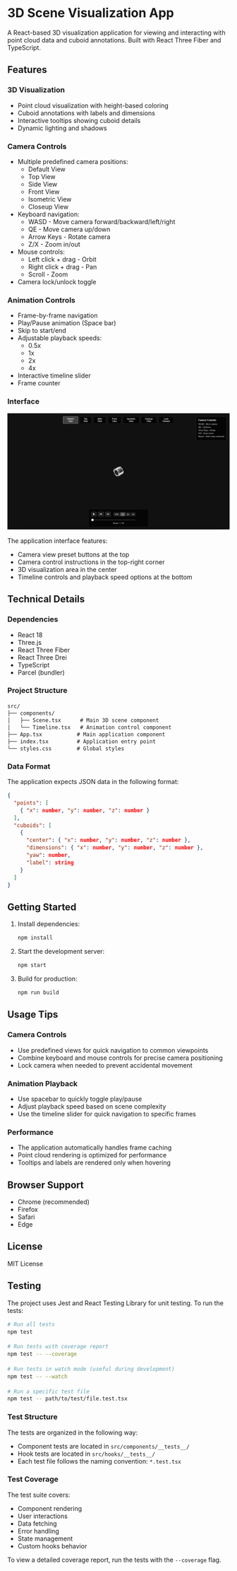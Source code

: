 # 3D Scene Visualization App

A React-based 3D visualization application for viewing and interacting with point cloud data and cuboid annotations. Built with React Three Fiber and TypeScript.

## Features

### 3D Visualization
- Point cloud visualization with height-based coloring
- Cuboid annotations with labels and dimensions
- Interactive tooltips showing cuboid details
- Dynamic lighting and shadows

### Camera Controls
- Multiple predefined camera positions:
  - Default View
  - Top View
  - Side View
  - Front View
  - Isometric View
  - Closeup View
- Keyboard navigation:
  - WASD - Move camera forward/backward/left/right
  - QE - Move camera up/down
  - Arrow Keys - Rotate camera
  - Z/X - Zoom in/out
- Mouse controls:
  - Left click + drag - Orbit
  - Right click + drag - Pan
  - Scroll - Zoom
- Camera lock/unlock toggle

### Animation Controls
- Frame-by-frame navigation
- Play/Pause animation (Space bar)
- Skip to start/end
- Adjustable playback speeds:
  - 0.5x
  - 1x
  - 2x
  - 4x
- Interactive timeline slider
- Frame counter

### Interface

![3D Scene Visualization Interface](./readme.png)

The application interface features:
- Camera view preset buttons at the top
- Camera control instructions in the top-right corner
- 3D visualization area in the center
- Timeline controls and playback speed options at the bottom

## Technical Details

### Dependencies
- React 18
- Three.js
- React Three Fiber
- React Three Drei
- TypeScript
- Parcel (bundler)

### Project Structure
```
src/
├── components/
│   ├── Scene.tsx      # Main 3D scene component
│   └── Timeline.tsx   # Animation control component
├── App.tsx           # Main application component
├── index.tsx         # Application entry point
└── styles.css        # Global styles
```

### Data Format
The application expects JSON data in the following format:
```json
{
  "points": [
    { "x": number, "y": number, "z": number }
  ],
  "cuboids": [
    {
      "center": { "x": number, "y": number, "z": number },
      "dimensions": { "x": number, "y": number, "z": number },
      "yaw": number,
      "label": string
    }
  ]
}
```

## Getting Started

1. Install dependencies:
   ```bash
   npm install
   ```

2. Start the development server:
   ```bash
   npm start
   ```

3. Build for production:
   ```bash
   npm run build
   ```

## Usage Tips

### Camera Controls
- Use predefined views for quick navigation to common viewpoints
- Combine keyboard and mouse controls for precise camera positioning
- Lock camera when needed to prevent accidental movement

### Animation Playback
- Use spacebar to quickly toggle play/pause
- Adjust playback speed based on scene complexity
- Use the timeline slider for quick navigation to specific frames

### Performance
- The application automatically handles frame caching
- Point cloud rendering is optimized for performance
- Tooltips and labels are rendered only when hovering

## Browser Support
- Chrome (recommended)
- Firefox
- Safari
- Edge

## License
MIT License

## Testing

The project uses Jest and React Testing Library for unit testing. To run the tests:

```bash
# Run all tests
npm test

# Run tests with coverage report
npm test -- --coverage

# Run tests in watch mode (useful during development)
npm test -- --watch

# Run a specific test file
npm test -- path/to/test/file.test.tsx
```

### Test Structure

The tests are organized in the following way:
- Component tests are located in `src/components/__tests__/`
- Hook tests are located in `src/hooks/__tests__/`
- Each test file follows the naming convention: `*.test.tsx`

### Test Coverage

The test suite covers:
- Component rendering
- User interactions
- Data fetching
- Error handling
- State management
- Custom hooks behavior

To view a detailed coverage report, run the tests with the `--coverage` flag.
